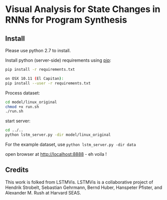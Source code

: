 # Visual Analysis for State Changes in RNNs for Program Synthesis

## Install

Please use python 2.7 to install.

Install python (server-side) requirements using [pip](https://pip.pypa.io/en/stable/installing/):

```bash
pip install -r requirements.txt

on OSX 10.11 (El Capitan):
pip install --user -r requirements.txt
```

Process dataset:

```bash
cd model/linux_original
chmod +x run.sh
./run.sh
```

start server:

```bash
cd ../..
python lstm_server.py -dir model/linux_original
```

For the example dataset, use `python lstm_server.py -dir data`

open browser at [http://localhost:8888](http://localhost:8888/client/index.html) - eh voila !


## Credits

This work is folked from LSTMVis. LSTMVis is a collaborative project of Hendrik Strobelt, Sebastian Gehrmann, Bernd Huber, Hanspeter Pfister, and Alexander M. Rush at Harvard SEAS.
